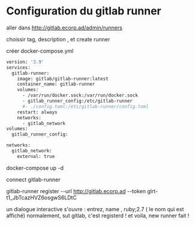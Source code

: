 # Configuration du gitlab runner

aller dans http://gitlab.ecorp.ad/admin/runners

choissir tag, description , et create runner

créer docker-compose.yml 

```sh
version: '3.9'
services:
  gitlab-runner:
    image: gitlab/gitlab-runner:latest
    container_name: gitlab-runner
    volumes:
      - /var/run/docker.sock:/var/run/docker.sock
      - gitlab_runner_config:/etc/gitlab-runner
      #- ./config.toml:/etc/gitlab-runner/config.toml
    restart: always
    networks:
      - gitlab_network
volumes:
  gitlab_runner_config:

networks:
  gitlab_network:
    external: true
```

docker-compose up -d

connect gitlab-runner

gitlab-runner register  --url http://gitlab.ecorp.ad  --token glrt-t1_JbTcazHVZ6osgwS6LDtC

un dialogue interactive s'ouvre : 
entrez, name , ruby;2.7 ( le nom qui est affiché) normalement, sut gitlab, c'est registerd !
et voila, new runner fait ! 